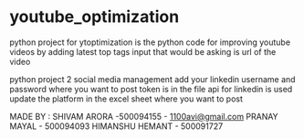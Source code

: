 # youtube_optimization
python project for ytoptimization is the python code for improving youtube videos by adding latest top tags 
input that would be asking is url of the video


python project 2 social media management 
add your linkedin username and password where you want to post 
token is in the file 
api for linkedin is used 
update the platform in the excel sheet where you want to post 


MADE BY : 
SHIVAM ARORA -500094155 - 1100avi@gmail.com
PRANAY MAYAL - 500094093
HIMANSHU HEMANT - 500091727

